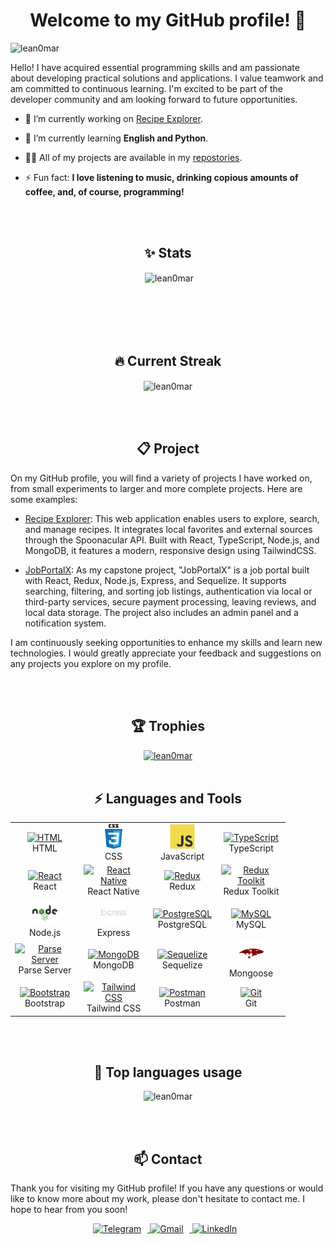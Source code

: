<h1 align="center">Welcome to my GitHub profile! 👋</h1>  
  
<p align="left"> <img src="https://komarev.com/ghpvc/?username=lean0mar&label=Profile%20views&color=0e75b6&style=flat" alt="lean0mar" /> </p>

Hello! I have acquired essential programming skills and am passionate about developing practical solutions and applications. I value teamwork and am committed to continuous learning. I'm excited to be part of the developer community and am looking forward to future opportunities.

-   🔭 I’m currently working on [Recipe Explorer](https://github.com/lean0mar/recipe-explorer).

-   🌱 I’m currently learning **English and Python**.

-   👨‍💻 All of my projects are available in my [repostories](https://github.com/Lean0mar?tab=repositories).

-   ⚡ Fun fact: **I love listening to music, drinking copious amounts of coffee, and, of course, programming!**

<br>
<br>
<h2 align="center">✨ Stats</h2>
<p align="center">&nbsp;<img align="center" src="https://github-readme-stats.vercel.app/api?username=lean0mar&show_icons=true&locale=en" alt="lean0mar" /></p>
<br>
<br>

<br>
<br>
<h2 align="center">🔥 Current Streak</h2>
<p align="center"><img align="center" src="https://github-readme-streak-stats.herokuapp.com/?user=lean0mar&" alt="lean0mar" /></p>
<br>
<br>

<h2 align="center">📋 Project</h2>

On my GitHub profile, you will find a variety of projects I have worked on, from small experiments to larger and more complete projects. Here are some examples:

-   [Recipe Explorer](https://github.com/lean0mar/recipe-explorer): This web application enables users to explore, search, and manage recipes. It integrates local favorites and external sources through the Spoonacular API. Built with React, TypeScript, Node.js, and MongoDB, it features a modern, responsive design using TailwindCSS.

-   [JobPortalX](https://github.com/Lean0mar/JobPortalX): As my capstone project, "JobPortalX" is a job portal built with React, Redux, Node.js, Express, and Sequelize. It supports searching, filtering, and sorting job listings, authentication via local or third-party services, secure payment processing, leaving reviews, and local data storage. The project also includes an admin panel and a notification system.

I am continuously seeking opportunities to enhance my skills and learn new technologies. I would greatly appreciate your feedback and suggestions on any projects you explore on my profile.

<br>
<br>
<h2 align="center">🏆 Trophies</h2>
<p align="center"> <a href="https://github.com/ryo-ma/github-profile-trophy"><img src="https://github-profile-trophy.vercel.app/?username=lean0mar" alt="lean0mar " /></a> 
<br>
<br>

<h2 align="center">⚡ Languages and Tools</h2>
<table align="center">
  <tr>
    <td align="center" width="96">
      <a href="https://www.w3.org/html/" target="_blank">
        <img src="https://www.vectorlogo.zone/logos/w3_html5/w3_html5-icon.svg" alt="HTML" width="40" height="40"/>
      </a>
      <br>HTML
    </td>
    <td align="center" width="96">
      <a href="https://www.w3schools.com/css/" target="_blank">
        <img src="https://raw.githubusercontent.com/devicons/devicon/master/icons/css3/css3-original-wordmark.svg" alt="CSS" width="40" height="40"/>
      </a>
      <br>CSS
    </td>
    <td align="center" width="96">
      <a href="https://developer.mozilla.org/en-US/docs/Web/JavaScript" target="_blank">
        <img src="https://raw.githubusercontent.com/devicons/devicon/master/icons/javascript/javascript-original.svg" alt="JavaScript" width="40" height="40"/>
      </a>
      <br>JavaScript
    </td>
    <td align="center" width="96">
      <a href="https://www.typescriptlang.org/" target="_blank">
        <img src="https://www.vectorlogo.zone/logos/typescriptlang/typescriptlang-icon.svg" alt="TypeScript" width="40" height="40"/>
      </a>
      <br>TypeScript
    </td>
  </tr>
  <tr>
    <td align="center" width="96">
      <a href="https://reactjs.org/" target="_blank">
        <img src="https://www.vectorlogo.zone/logos/reactjs/reactjs-icon.svg" alt="React" width="40" height="40"/>
      </a>
      <br>React
    </td>
    <td align="center" width="96">
      <a href="https://reactnative.dev/" target="_blank">
        <img src="https://www.vectorlogo.zone/logos/reactjs/reactjs-icon.svg" alt="React Native" width="40" height="40"/>
      </a>
      <br>React Native
    </td>
    <td align="center" width="96">
      <a href="https://redux.js.org/" target="_blank">
        <img src="https://raw.githubusercontent.com/manuelbieh/logo-file-icons/6a172ce5a46ecfafe5db7f2ec624f4602cde9b8e/icons/redux.svg" alt="Redux" width="40" height="40"/>
      </a>
      <br>Redux
    </td>
    <td align="center" width="96">
      <a href="https://redux-toolkit.js.org/" target="_blank">
        <img src="https://raw.githubusercontent.com/manuelbieh/logo-file-icons/6a172ce5a46ecfafe5db7f2ec624f4602cde9b8e/icons/redux.svg" alt="Redux Toolkit" width="40" height="40"/>
      </a>
      <br>Redux Toolkit
    </td>
  </tr>
  <tr>
    <td align="center" width="96">
      <a href="https://nodejs.dev/en/" target="_blank">
        <img src="https://raw.githubusercontent.com/devicons/devicon/master/icons/nodejs/nodejs-original-wordmark.svg" alt="Node.js" width="40" height="40"/>
      </a>
      <br>Node.js
    </td>
    <td align="center" width="96">
      <a href="https://expressjs.com/en/5x/api.html" target="_blank">
        <img src="express.svg" alt="Express" width="40" height="40"/>
      </a>
      <br>Express
    </td>
    <td align="center" width="96">
      <a href="https://www.postgresql.org" target="_blank">
        <img src="https://www.vectorlogo.zone/logos/postgresql/postgresql-icon.svg" alt="PostgreSQL" width="40" height="40"/>
      </a>
      <br>PostgreSQL
    </td>
    <td align="center" width="96">
      <a href="https://www.mysql.com/" target="_blank" rel="nofollow">
        <img src="https://www.vectorlogo.zone/logos/mysql/mysql-icon.svg" alt="MySQL" width="40" height="40"/>
      </a>
      <br>MySQL
    </td>
  </tr>
  <tr>
    <td align="center" width="96">
      <a href="https://parseplatform.org/" target="_blank">
        <img src="https://www.vectorlogo.zone/logos/parseplatform/parseplatform-icon.svg" alt="Parse Server" width="40" height="40"/>
      </a>
      <br>Parse Server
    </td>
    <td align="center" width="96">
      <a href="https://www.mongodb.com/" target="_blank">
        <img src="https://www.vectorlogo.zone/logos/mongodb/mongodb-icon.svg" alt="MongoDB" width="40" height="40"/>
      </a>
      <br>MongoDB
    </td>
    <td align="center" width="96">
      <a href="https://sequelize.org/" target="_blank">
        <img src="https://www.vectorlogo.zone/logos/sequelizejs/sequelizejs-icon.svg" alt="Sequelize" width="40" height="40"/>
      </a>
      <br>Sequelize
    </td>
    <td align="center" width="96">
      <a href="https://mongoosejs.com/" target="_blank">
        <img src="https://raw.githubusercontent.com/devicons/devicon/ca28c779441053191ff11710fe24a9e6c23690d6/icons/mongoose/mongoose-original.svg" alt="Mongoose" width="40" height="40"/>
      </a>
      <br>Mongoose
    </td>
  </tr>
  <tr>
    <td align="center" width="96">
      <a href="https://getbootstrap.com" target="_blank">
        <img src="https://www.vectorlogo.zone/logos/getbootstrap/getbootstrap-icon.svg" alt="Bootstrap" width="40" height="40"/>
      </a>
      <br>Bootstrap
    </td>
    <td align="center" width="96">
      <a href="https://tailwindcss.com/" target="_blank">
        <img src="https://www.vectorlogo.zone/logos/tailwindcss/tailwindcss-icon.svg" alt="Tailwind CSS" width="40" height="40"/>
      </a>
      <br>Tailwind CSS
    </td>
    <td align="center" width="96">
      <a href="https://www.postman.com/" target="_blank">
        <img src="https://www.vectorlogo.zone/logos/getpostman/getpostman-icon.svg" alt="Postman" width="40" height="40"/>
      </a>
      <br>Postman
    </td>
    <td align="center" width="96">
      <a href="https://git-scm.com/" target="_blank">
        <img src="https://www.vectorlogo.zone/logos/git-scm/git-scm-icon.svg" alt="Git" width="40" height="40"/>
      </a>
      <br>Git
    </td>
  </tr>
</table>

<br>
<br>
<h2 align="center">📓 Top languages usage</h2>
<p align="center"><img src="https://github-readme-stats.vercel.app/api/top-langs?username=lean0mar&show_icons=true&locale=en&layout=compact" alt="lean0mar" /></p>
<br>
<br>

<h2 align="center">📫 Contact</h2>

Thank you for visiting my GitHub profile! If you have any questions or would like to know more about my work, please don't hesitate to contact me. I hope to hear from you soon!

<p align="center">
  <a href="https://t.me/lean0mar">
    <img alt="Telegram" width="22px" src="https://www.vectorlogo.zone/logos/telegram/telegram-icon.svg" style="margin-right: 10px;"/>
  </a>
  <a href="mailto:lm.martinez.leandro@gmail.com">
    <img alt="Gmail" width="22px" src="https://www.vectorlogo.zone/logos/gmail/gmail-icon.svg" style="margin-right: 10px;"/>
  </a>
  <a href="https://www.linkedin.com/in/lean0mar">
    <img alt="LinkedIn" width="22px" src="https://raw.githubusercontent.com/rahuldkjain/github-profile-readme-generator/master/src/images/icons/Social/linked-in-alt.svg" style="margin-right: 10px;"/>
  </a>
</p>